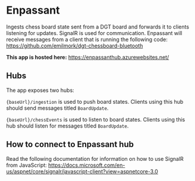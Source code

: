 # Enpassant
Ingests chess board state sent from a DGT board and forwards it to clients listening for updates. SignalR is used for communication. Enpassant will receive messages from a client that is running the following code:
https://github.com/emilmork/dgt-chessboard-bluetooth

**This app is hosted here:** https://enpassanthub.azurewebsites.net/

## Hubs
The app exposes two hubs:

`{baseUrl}/ingestion` is used to push board states. Clients using this hub should send messages titled `BoardUpdate`.

`{baseUrl}/chessEvents` is used to listen to board states. Clients using this hub should listen for messages titled `BoardUpdate`.

## How to connect to Enpassant hub

Read the following documentation for information on how to use SignalR from JavaScript:
https://docs.microsoft.com/en-us/aspnet/core/signalr/javascript-client?view=aspnetcore-3.0
